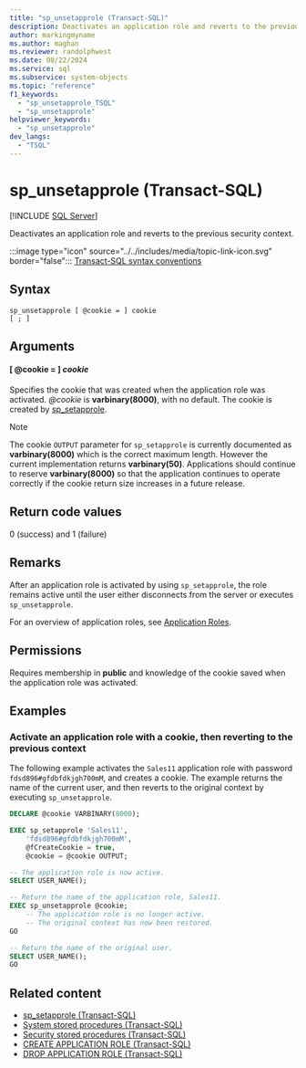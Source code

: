 ```yaml
---
title: "sp_unsetapprole (Transact-SQL)"
description: Deactivates an application role and reverts to the previous security context.
author: markingmyname
ms.author: maghan
ms.reviewer: randolphwest
ms.date: 08/22/2024
ms.service: sql
ms.subservice: system-objects
ms.topic: "reference"
f1_keywords:
  - "sp_unsetapprole_TSQL"
  - "sp_unsetapprole"
helpviewer_keywords:
  - "sp_unsetapprole"
dev_langs:
  - "TSQL"
---
```

# sp_unsetapprole (Transact-SQL)

[!INCLUDE [SQL Server](../../includes/applies-to-version/sqlserver.md)]

Deactivates an application role and reverts to the previous security context.

:::image type="icon" source="../../includes/media/topic-link-icon.svg" border="false"::: [Transact-SQL syntax conventions](../../t-sql/language-elements/transact-sql-syntax-conventions-transact-sql.md)

## Syntax

```syntaxsql
sp_unsetapprole [ @cookie = ] cookie
[ ; ]
```

## Arguments

#### [ @cookie = ] *cookie*

Specifies the cookie that was created when the application role was activated. *@cookie* is **varbinary(8000)**, with no default. The cookie is created by [sp_setapprole](sp-setapprole-transact-sql.md).

> [!NOTE]  
> The cookie `OUTPUT` parameter for `sp_setapprole` is currently documented as **varbinary(8000)** which is the correct maximum length. However the current implementation returns **varbinary(50)**. Applications should continue to reserve **varbinary(8000)** so that the application continues to operate correctly if the cookie return size increases in a future release.

## Return code values

0 (success) and 1 (failure)

## Remarks

After an application role is activated by using `sp_setapprole`, the role remains active until the user either disconnects from the server or executes `sp_unsetapprole`.

For an overview of application roles, see [Application Roles](../security/authentication-access/application-roles.md).

## Permissions

Requires membership in **public** and knowledge of the cookie saved when the application role was activated.

## Examples

### Activate an application role with a cookie, then reverting to the previous context

The following example activates the `Sales11` application role with password `fdsd896#gfdbfdkjgh700mM`, and creates a cookie. The example returns the name of the current user, and then reverts to the original context by executing `sp_unsetapprole`.

```sql
DECLARE @cookie VARBINARY(8000);

EXEC sp_setapprole 'Sales11',
    'fdsd896#gfdbfdkjgh700mM',
    @fCreateCookie = true,
    @cookie = @cookie OUTPUT;

-- The application role is now active.
SELECT USER_NAME();

-- Return the name of the application role, Sales11.
EXEC sp_unsetapprole @cookie;
    -- The application role is no longer active.
    -- The original context has now been restored.
GO

-- Return the name of the original user.
SELECT USER_NAME();
GO
```

## Related content

- [sp_setapprole (Transact-SQL)](sp-setapprole-transact-sql.md)
- [System stored procedures (Transact-SQL)](system-stored-procedures-transact-sql.md)
- [Security stored procedures (Transact-SQL)](security-stored-procedures-transact-sql.md)
- [CREATE APPLICATION ROLE (Transact-SQL)](../../t-sql/statements/create-application-role-transact-sql.md)
- [DROP APPLICATION ROLE (Transact-SQL)](../../t-sql/statements/drop-application-role-transact-sql.md)
